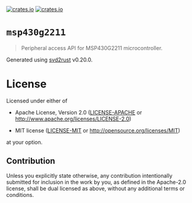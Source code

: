 [![crates.io](https://img.shields.io/crates/d/msp430g2211.svg)](https://crates.io/crates/msp430g2211)
[![crates.io](https://img.shields.io/crates/v/msp430g2211.svg)](https://crates.io/crates/msp430g2211)

# `msp430g2211`

> Peripheral access API for MSP430G2211 microcontroller.

Generated using [svd2rust] v0.20.0.

[svd2rust]: https://github.com/japaric/svd2rust

# License

Licensed under either of

- Apache License, Version 2.0 ([LICENSE-APACHE](LICENSE-APACHE) or
  http://www.apache.org/licenses/LICENSE-2.0)

- MIT license ([LICENSE-MIT](LICENSE-MIT) or http://opensource.org/licenses/MIT)

at your option.

## Contribution

Unless you explicitly state otherwise, any contribution intentionally submitted
for inclusion in the work by you, as defined in the Apache-2.0 license, shall be
dual licensed as above, without any additional terms or conditions.

